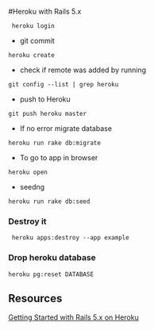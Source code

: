 #Heroku with Rails 5.x

``` heroku login```

* git commit

``` heroku create ```

* check if remote was added by running

``` git config --list | grep heroku ```

* push to Heroku

``` git push heroku master ```

* If no error migrate database

``` heroku run rake db:migrate ```


* To go to app in browser

``` heroku open ```

* seedng 

```heroku run rake db:seed```

### Destroy it

``` heroku apps:destroy --app example```

### Drop heroku database

``` heroku pg:reset DATABASE ```


## Resources

[Getting Started with Rails 5.x on Heroku](https://devcenter.heroku.com/articles/getting-started-with-rails5)